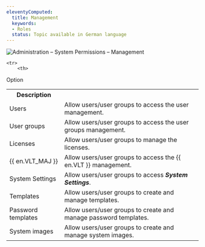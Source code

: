 ```yaml
---
eleventyComputed:
  title: Management
  keywords:
  - Roles
  status: Topic available in German language
---
```

![Administration – System Permissions – Management](https://webdevolutions.azureedge.net/docs/en/server/ServerOp0066.png)

<table>

	<tr>
		<th>
Option
		</th>
		<th>
Description
		</th>
	</tr>
	<tr>
		<td>
Users
		</td>
		<td>
Allow users/user groups to access the user management.
		</td>
	</tr>
	<tr>
		<td>
User groups
		</td>
		<td>
Allow users/user groups to access the user groups management.
		</td>
	</tr>
	<tr>
		<td>
Licenses
		</td>
		<td>
Allow users/user groups to manage the licenses.
		</td>
	</tr>
	<tr>
		<td>
{{ en.VLT_MAJ }}
		</td>
		<td>
Allow users/user groups to access the {{ en.VLT }} management.
		</td>
	</tr>
	<tr>
		<td>
System Settings
		</td>
		<td>
Allow users/user groups to access ***System Settings***.
		</td>
	</tr>
	<tr>
		<td>
Templates
		</td>
		<td>
Allow users/user groups to create and manage templates.
		</td>
	</tr>
	<tr>
		<td>
Password templates
		</td>
		<td>
Allow users/user groups to create and manage password templates.
		</td>
	</tr>
	<tr>
		<td>
System images
		</td>
		<td>
Allow users/user groups to create and manage system images.
		</td>
	</tr>
</table>

